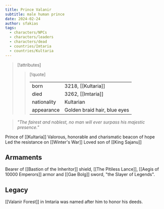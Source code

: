 ```yaml
---
title: Prince Valanir
subtitle: male human prince
date: 2024-02-24
author: sfakias
tags:
  - characters/NPCs
  - characters/leaders
  - characters/dead
  - countries/Imtaria
  - countries/Kultaria
---
```

> [!attributes]
> 
> > [!quote]
> >
> > | | |
> > | --- | --- |
> > | born | 3218, [[Kultaria]] |
> > | died | 3262, [[Imtaria]] |
> > | nationality | Kultarian |
> > | appearance | Golden braid hair, blue eyes |

> _"The fairest and noblest, no man will ever surpass his majestic presence."_

Prince of [[Kultaria]]
Valorous, honorable and charismatic beacon of hope
Led the resistance on [[Winter's War]]
Loved son of [[King Sajanu]]

## Armaments

Bearer of [[Bastion of the Inheritor]] shield, [[The Pitiless Lance]], [[Aegis of 10000 Emperors]] armor and [[Gae Bolg]] sword, "the Slayer of Legends".

## Legacy

[[Valanir Forest]] in Imtaria was named after him to honor his deeds.